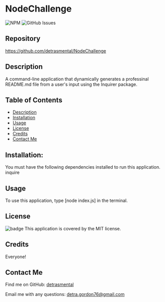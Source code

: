 # NodeChallenge
![NPM](https://img.shields.io/npm/l/m)
![GitHub Issues](https://img.shields.io/github/issues-raw/detrasmental/NodeChallenge)

## Repository
https://github.com/detrasmental/NodeChallenge

## Description
A command-line application that dynamically generates a professinal README.md file from a user's input using the Inquirer package.
## Table of Contents
- [Description](#Description)
- [Installation](#Installation)
- [Usage](#Usage)
- [License](#License)
- [Credits](#Credits)
- [Contact Me](#Questions)

## Installation:
You must have the following dependencies installed to run this application.
inquire

## Usage
To use this application, type [node index.js] in the terminal.

## License
![badge](https://img.shields.io/badge/license-MIT)
This application is covered by the MIT license. 

## Credits
Everyone!

## Contact Me
Find me on GitHub: [detrasmental](https://github.com/detrasmental)

Email me with any questions: detra.gordon76@gmail.com
